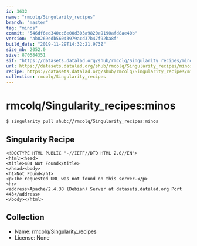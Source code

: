 ```yaml
---
id: 3632
name: "rmcolq/Singularity_recipes"
branch: "master"
tag: "minos"
commit: "546df6ed340cc6e00d303a9820a9190afd8ae40b"
version: "ab0269edb56043979acd37b47f92ba8f"
build_date: "2019-11-29T14:32:21.973Z"
size_mb: 2052.0
size: 870584351
sif: "https://datasets.datalad.org/shub/rmcolq/Singularity_recipes/minos/2019-11-29-546df6ed-ab0269ed/ab0269edb56043979acd37b47f92ba8f.sif"
url: https://datasets.datalad.org/shub/rmcolq/Singularity_recipes/minos/2019-11-29-546df6ed-ab0269ed/
recipe: https://datasets.datalad.org/shub/rmcolq/Singularity_recipes/minos/2019-11-29-546df6ed-ab0269ed/Singularity
collection: rmcolq/Singularity_recipes
---
```


# rmcolq/Singularity_recipes:minos

```bash
$ singularity pull shub://rmcolq/Singularity_recipes:minos
```

## Singularity Recipe

```singularity
<!DOCTYPE HTML PUBLIC "-//IETF//DTD HTML 2.0//EN">
<html><head>
<title>404 Not Found</title>
</head><body>
<h1>Not Found</h1>
<p>The requested URL was not found on this server.</p>
<hr>
<address>Apache/2.4.38 (Debian) Server at datasets.datalad.org Port 443</address>
</body></html>
```

## Collection

 - Name: [rmcolq/Singularity_recipes](https://github.com/rmcolq/Singularity_recipes)
 - License: None

